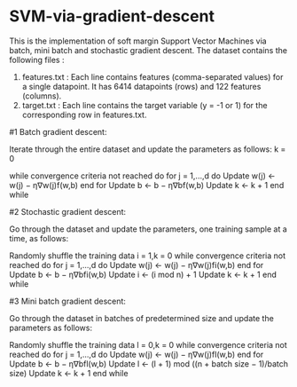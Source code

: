 # SVM-via-gradient-descent
This is the implementation of soft margin Support Vector Machines via batch, mini batch and stochastic gradient descent. The dataset contains the following files :
1) features.txt : Each line contains features (comma-separated values) for a single datapoint. It has 6414 datapoints (rows) and 122 features (columns).
2) target.txt : Each line contains the target variable (y = -1 or 1) for the corresponding row in features.txt.



#1 Batch gradient descent: 

Iterate through the entire dataset and update the parameters as follows: k = 0

while convergence criteria not reached do for
j = 1,...,d do
Update w(j) ← w(j) − η∇w(j)f(w,b) end for
Update b ← b − η∇bf(w,b)
Update k ← k + 1 end
while



#2 Stochastic gradient descent: 

Go through the dataset and update the parameters, one training sample at a time, as follows:

Randomly shuffle the training data
i = 1,k = 0
while convergence criteria not reached do for
j = 1,...,d do
Update w(j) ← w(j) − η∇w(j)fi(w,b) end for
Update b ← b − η∇bfi(w,b) Update i
← (i mod n) + 1
Update k ← k + 1
end while



#3 Mini batch gradient descent: 

Go through the dataset in batches of predetermined size and update the parameters as follows:

Randomly shuffle the training data
l = 0,k = 0
while convergence criteria not reached do for
j = 1,...,d do
Update w(j) ← w(j) − η∇w(j)fl(w,b) end for
Update b ← b − η∇bfl(w,b)
Update l ← (l + 1) mod ((n + batch size − 1)/batch size)
Update k ← k + 1 end
while

